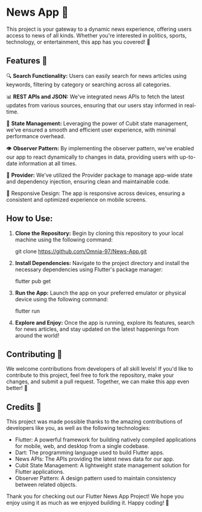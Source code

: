 # News App 📰

This project is your gateway to a dynamic news experience, offering users access to news of all kinds. Whether you're interested in politics, sports, technology, or entertainment, this app has you covered! 🌟

## Features 🚀

🔍 **Search Functionality:** Users can easily search for news articles using keywords, filtering by category or searching across all categories.

📊 **REST APIs and JSON:** We've integrated news APIs to fetch the latest updates from various sources, ensuring that our users stay informed in real-time.

🧩 **State Management:** Leveraging the power of Cubit state management, we've ensured a smooth and efficient user experience, with minimal performance overhead.

👁️ **Observer Pattern:** By implementing the observer pattern, we've enabled our app to react dynamically to changes in data, providing users with up-to-date information at all times.

🔌 **Provider:** We've utilized the Provider package to manage app-wide state and dependency injection, ensuring clean and maintainable code.

📱 Responsive Design: The app is responsive across devices, ensuring a consistent and optimized experience on mobile screens.

## How to Use:

1. **Clone the Repository:** Begin by cloning this repository to your local machine using the following command:
   
     git clone https://github.com/Omnia-97/News-App.git

3. **Install Dependencies:** Navigate to the project directory and install the necessary dependencies using Flutter's package manager:

    flutter pub get
   
5. **Run the App:** Launch the app on your preferred emulator or physical device using the following command:
 
     flutter run

7. **Explore and Enjoy:** Once the app is running, explore its features, search for news articles, and stay updated on the latest happenings from around the world!

## Contributing 🤝

We welcome contributions from developers of all skill levels! If you'd like to contribute to this project, feel free to fork the repository, make your changes, and submit a pull request. Together, we can make this app even better! 🚀

## Credits 🙌

This project was made possible thanks to the amazing contributions of developers like you, as well as the following technologies:

- Flutter: A powerful framework for building natively compiled applications for mobile, web, and desktop from a single codebase.
- Dart: The programming language used to build Flutter apps.
- News APIs: The APIs providing the latest news data for our app.
- Cubit State Management: A lightweight state management solution for Flutter applications.
- Observer Pattern: A design pattern used to maintain consistency between related objects.

Thank you for checking out our Flutter News App Project! We hope you enjoy using it as much as we enjoyed building it. Happy coding! 🎉


